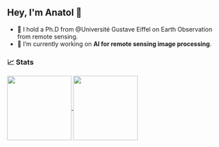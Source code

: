 ## Hey, I'm Anatol 👋

- 🌱 I hold a Ph.D from @Université Gustave Eiffel on Earth Observation from remote sensing.
- 🔭 I’m currently working on **AI for remote sensing image processing**.


### 📈 Stats

<a href="https://github.com/agarioud">
    <img align="center" height="150px" src="https://github-readme-stats-git-masterorgs-github-readme-stats-team.vercel.app/api?username=agarioud&&include_orgs=true&theme=onedark&show_icons=true" />
</a>

<a href="https://github.com/anuraghazra/github-readme-stats">
  <img align="center" height="150px" src="http://github-readme-streak-stats.herokuapp.com?user=agarioud&&include_orgs=true&theme=onedark&date_format=M%20j%5B%2C%20Y%5D&ring=B26E42" />
</a>


